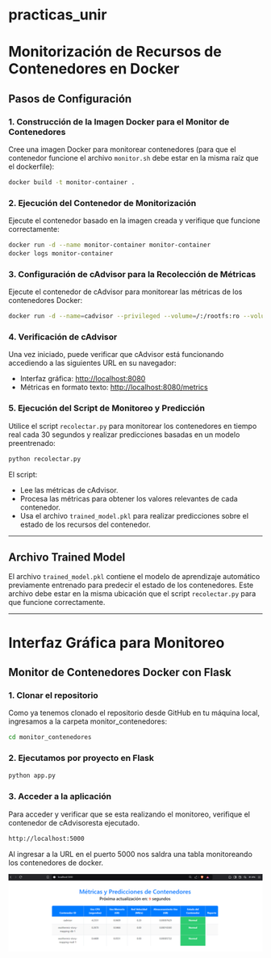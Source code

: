 # practicas_unir

# Monitorización de Recursos de Contenedores en Docker

## Pasos de Configuración

### 1. Construcción de la Imagen Docker para el Monitor de Contenedores

Cree una imagen Docker para monitorear contenedores (para que el contenedor funcione el archivo `monitor.sh` debe estar en la misma raíz que el dockerfile):

```bash
docker build -t monitor-container .
```

### 2. Ejecución del Contenedor de Monitorización

Ejecute el contenedor basado en la imagen creada y verifique que funcione correctamente:

```bash
docker run -d --name monitor-container monitor-container
docker logs monitor-container
```

### 3. Configuración de cAdvisor para la Recolección de Métricas

Ejecute el contenedor de cAdvisor para monitorear las métricas de los contenedores Docker:

```bash
docker run -d --name=cadvisor --privileged --volume=/:/rootfs:ro --volume=/var/run:/var/run:ro --volume=/sys:/sys:ro --volume=/var/lib/docker/:/var/lib/docker:ro --volume=/etc/machine-id:/etc/machine-id:ro --publish=8080:8080 --restart=always google/cadvisor:latest 
```

### 4. Verificación de cAdvisor

Una vez iniciado, puede verificar que cAdvisor está funcionando accediendo a las siguientes URL en su navegador:

- Interfaz gráfica: [http://localhost:8080](http://localhost:8080)
- Métricas en formato texto: [http://localhost:8080/metrics](http://localhost:8080/metrics)

### 5. Ejecución del Script de Monitoreo y Predicción

Utilice el script `recolectar.py` para monitorear los contenedores en tiempo real cada 30 segundos y realizar predicciones basadas en un modelo preentrenado:

```bash
python recolectar.py
```

El script:

- Lee las métricas de cAdvisor.
- Procesa las métricas para obtener los valores relevantes de cada contenedor.
- Usa el archivo `trained_model.pkl` para realizar predicciones sobre el estado de los recursos del contenedor.

---

## Archivo Trained Model

El archivo `trained_model.pkl` contiene el modelo de aprendizaje automático previamente entrenado para predecir el estado de los contenedores. Este archivo debe estar en la misma ubicación que el script `recolectar.py` para que funcione correctamente.

---

# Interfaz Gráfica para Monitoreo

##  Monitor de Contenedores Docker con Flask

### 1. Clonar el repositorio

Como ya tenemos clonado el repositorio desde GitHub en tu máquina local, ingresamos a la carpeta monitor_contenedores:

```bash
cd monitor_contenedores
```

### 2. Ejecutamos por proyecto en Flask

```bash
python app.py
```

### 3. Acceder a la aplicación

Para acceder y verificar que se esta realizando el monitoreo, verifique el contenedor de cAdvisoresta ejecutado.

```bash
http://localhost:5000
```

Al ingresar a la URL en el puerto 5000 nos saldra una tabla monitoreando los contenedores de docker.

![Aplicativo](img/aplicativo.png "Vista del aplicativo")
